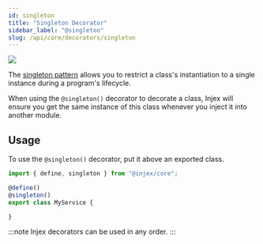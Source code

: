 ```yaml
---
id: singleton
title: "Singleton Decorator"
sidebar_label: "@singleton"
slug: /api/core/decorators/singleton
---
```


<img class="decorator-badge" src="https://img.shields.io/badge/Type-Class%20Decorator-blue?style=for-the-badge" />

The [singleton pattern](https://en.wikipedia.org/wiki/Singleton_pattern) allows you to restrict a class's instantiation to a single instance during a program's lifecycle.

When using the `@singleton()` decorator to decorate a class, Injex will ensure you get the same instance of this class whenever you inject it into another module.

## Usage

To use the `@singleton()` decorator, put it above an exported class.

```ts {4}
import { define, singleton } from "@injex/core";

@define()
@singleton()
export class MyService {

}
```

:::note
Injex decorators can be used in any order.
:::